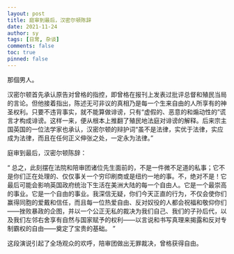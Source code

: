 ```yaml
---
layout: post
title: 庭审到最后，汉密尔顿陈辞
date: 2021-11-24
author: sy
tags: [日常, 杂谈]
comments: false
toc: true
pinned: false
---
```


那個男人。

汉密尔顿首先承认原告对曾格的指控，即曾格在报刊上发表过批评总督和殖民当局的言论。但他接着指出，陈述无可非议的真相乃是每一个生来自由的人所享有的神圣权利。只要不违背事实，就不能算做诽谤，只有“虚假的、恶意的和煽动性的”谎言才构成诽谤。这样一来，便从根本上推翻了殖民地法庭对诽谤的解释。后来宗主国英国的一位法学家也承认，汉密尔顿的辩护词“虽不是法律，实优于法律，实应成为法律，而且在任何正义伸张之处，一定永为法律。”

庭审到最后，汉密尔顿陈辞：

“ 总之，此刻摆在法院和陪审团诸位先生面前的，不是一件微不足道的私事；它不是你们正在处理的、仅仅事关一个穷印刷商或是纽约一地的事。不，绝对不是！它最后可能会影响英国政府统治下生活在美洲大陆的每一个自由人。它是一个最崇高的事业。它是一个自由的事业。我深信无疑，你们今天正直的行为，不仅会使你们赢得同胞的爱戴和信任，而且每一位热爱自由、反对奴役的人都会祝福和敬仰你们——挫败暴政的企图，并以一个公正无私的裁决为我们自己、我们的子孙后代，以及我们左邻右舍享有自然与国家赋予的权利——以言说和书写真理来揭露和反对专制霸权的自由——奠定了宝贵的基础。 ”

这段演说引起了全场观众的欢呼，陪审团做出无罪裁决，曾格获得自由。
